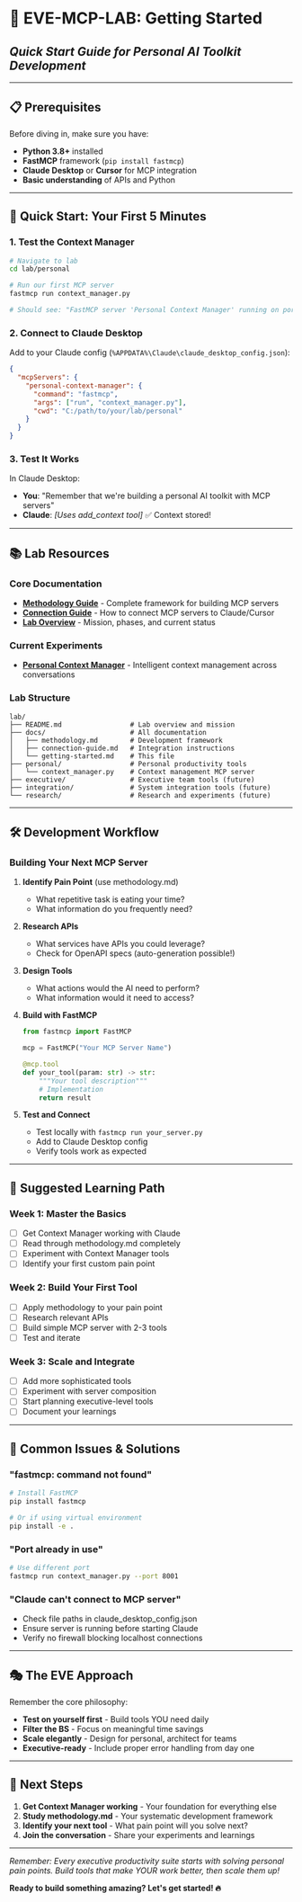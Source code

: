 # 🚀 EVE-MCP-LAB: Getting Started
## *Quick Start Guide for Personal AI Toolkit Development*

---

## 📋 Prerequisites

Before diving in, make sure you have:

- **Python 3.8+** installed
- **FastMCP** framework (`pip install fastmcp`)
- **Claude Desktop** or **Cursor** for MCP integration
- **Basic understanding** of APIs and Python

---

## 🎯 Quick Start: Your First 5 Minutes

### 1. Test the Context Manager
```bash
# Navigate to lab
cd lab/personal

# Run our first MCP server
fastmcp run context_manager.py

# Should see: "FastMCP server 'Personal Context Manager' running on port 8000"
```

### 2. Connect to Claude Desktop
Add to your Claude config (`%APPDATA%\Claude\claude_desktop_config.json`):
```json
{
  "mcpServers": {
    "personal-context-manager": {
      "command": "fastmcp",
      "args": ["run", "context_manager.py"],
      "cwd": "C:/path/to/your/lab/personal"
    }
  }
}
```

### 3. Test It Works
In Claude Desktop:
- **You**: "Remember that we're building a personal AI toolkit with MCP servers"
- **Claude**: *[Uses add_context tool]* ✅ Context stored!

---

## 📚 Lab Resources

### Core Documentation
- **[Methodology Guide](methodology.md)** - Complete framework for building MCP servers
- **[Connection Guide](connection-guide.md)** - How to connect MCP servers to Claude/Cursor
- **[Lab Overview](../README.md)** - Mission, phases, and current status

### Current Experiments
- **[Personal Context Manager](../personal/context_manager.py)** - Intelligent context management across conversations

### Lab Structure
```
lab/
├── README.md                 # Lab overview and mission
├── docs/                     # All documentation
│   ├── methodology.md        # Development framework
│   ├── connection-guide.md   # Integration instructions
│   └── getting-started.md    # This file
├── personal/                 # Personal productivity tools
│   └── context_manager.py    # Context management MCP server
├── executive/                # Executive team tools (future)
├── integration/              # System integration tools (future)
└── research/                 # Research and experiments (future)
```

---

## 🛠️ Development Workflow

### Building Your Next MCP Server

1. **Identify Pain Point** (use methodology.md)
   - What repetitive task is eating your time?
   - What information do you frequently need?

2. **Research APIs** 
   - What services have APIs you could leverage?
   - Check for OpenAPI specs (auto-generation possible!)

3. **Design Tools**
   - What actions would the AI need to perform?
   - What information would it need to access?

4. **Build with FastMCP**
   ```python
   from fastmcp import FastMCP
   
   mcp = FastMCP("Your MCP Server Name")
   
   @mcp.tool
   def your_tool(param: str) -> str:
       """Your tool description"""
       # Implementation
       return result
   ```

5. **Test and Connect**
   - Test locally with `fastmcp run your_server.py`
   - Add to Claude Desktop config
   - Verify tools work as expected

---

## 🎯 Suggested Learning Path

### Week 1: Master the Basics
- [ ] Get Context Manager working with Claude
- [ ] Read through methodology.md completely
- [ ] Experiment with Context Manager tools
- [ ] Identify your first custom pain point

### Week 2: Build Your First Tool
- [ ] Apply methodology to your pain point
- [ ] Research relevant APIs
- [ ] Build simple MCP server with 2-3 tools
- [ ] Test and iterate

### Week 3: Scale and Integrate
- [ ] Add more sophisticated tools
- [ ] Experiment with server composition
- [ ] Start planning executive-level tools
- [ ] Document your learnings

---

## 🚨 Common Issues & Solutions

### "fastmcp: command not found"
```bash
# Install FastMCP
pip install fastmcp

# Or if using virtual environment
pip install -e .
```

### "Port already in use"
```bash
# Use different port
fastmcp run context_manager.py --port 8001
```

### "Claude can't connect to MCP server"
- Check file paths in claude_desktop_config.json
- Ensure server is running before starting Claude
- Verify no firewall blocking localhost connections

---

## 🎭 The EVE Approach

Remember the core philosophy:
- **Test on yourself first** - Build tools YOU need daily
- **Filter the BS** - Focus on meaningful time savings
- **Scale elegantly** - Design for personal, architect for teams
- **Executive-ready** - Include proper error handling from day one

---

## 🚀 Next Steps

1. **Get Context Manager working** - Your foundation for everything else
2. **Study methodology.md** - Your systematic development framework  
3. **Identify your next tool** - What pain point will you solve next?
4. **Join the conversation** - Share your experiments and learnings

---

*Remember: Every executive productivity suite starts with solving personal pain points. Build tools that make YOUR work better, then scale them up!*

**Ready to build something amazing? Let's get started! 🔥** 